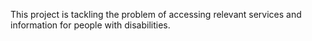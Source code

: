 This project is tackling the problem of accessing relevant services and information for people with disabilities. 